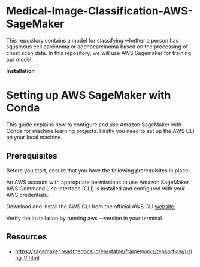 # Medical-Image-Classification-AWS-SageMaker


This repository contains a model for classifying whether a person has squamous cell carcinoma or adenocarcinoma based on the processing of chest scan data. In this repository, we will use AWS Sagemaker for training our model. 

**Installation**

# Setting up AWS SageMaker with Conda

This guide explains how to configure and use Amazon SageMaker with Conda for machine learning projects. 
Firstly you need to set up the AWS CLI on your local machine.

**Prerequisites**
--

Before you start, ensure that you have the following prerequisites in place:

An AWS account with appropriate permissions to use Amazon SageMaker.
AWS Command Line Interface (CLI) is installed and configured with your AWS credentials.

Download and install the AWS CLI from the official AWS CLI [website.](https://aws.amazon.com/cli/)

Verify the installation by running aws --version in your terminal.

Resources
--
- https://sagemaker.readthedocs.io/en/stable/frameworks/tensorflow/using_tf.html
